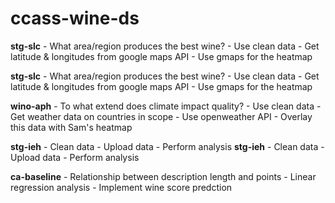 # ccass-wine-ds

**stg-slc** - What area/region produces the best wine? - Use clean data - Get latitude & longitudes from google maps API - Use gmaps for the heatmap

**stg-slc** - What area/region produces the best wine? - Use clean data - Get latitude & longitudes from google maps API - Use gmaps for the heatmap

**wino-aph** - To what extend does climate impact quality? - Use clean data - Get weather data on countries in scope - Use openweather API - Overlay this data with Sam's heatmap

**stg-ieh** - Clean data - Upload data - Perform analysis
**stg-ieh** - Clean data - Upload data - Perform analysis

**ca-baseline** - Relationship between description length and points - Linear regression analysis - Implement wine score predction
